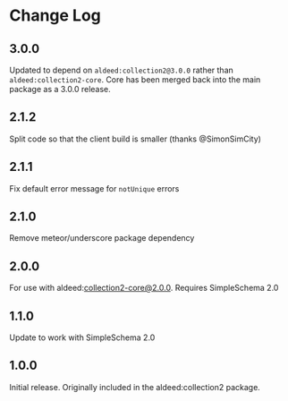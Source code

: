 # Change Log

## 3.0.0

Updated to depend on `aldeed:collection2@3.0.0` rather than `aldeed:collection2-core`. Core has been merged back into the main package as a 3.0.0 release.

## 2.1.2

Split code so that the client build is smaller (thanks @SimonSimCity)

## 2.1.1

Fix default error message for `notUnique` errors

## 2.1.0

Remove meteor/underscore package dependency

## 2.0.0

For use with aldeed:collection2-core@2.0.0. Requires SimpleSchema 2.0

## 1.1.0

Update to work with SimpleSchema 2.0

## 1.0.0

Initial release. Originally included in the aldeed:collection2 package.